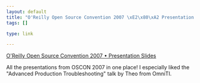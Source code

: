 ```yaml
--- 
layout: default
title: "O'Reilly Open Source Convention 2007 \xE2\x80\xA2 Presentation Slides"
tags: []

type: link

---
```

<a href="http://conferences.oreillynet.com/pub/w/58/presentations.html">O'Reilly Open Source Convention 2007 • Presentation Slides</a>

All the presentations from OSCON 2007 in one place! I especially liked the "Advanced Production Troubleshooting" talk by Theo from OmniTI.
